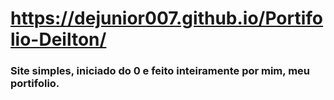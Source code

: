 # https://dejunior007.github.io/Portifolio-Deilton/

### Site simples, iniciado do 0 e feito inteiramente por mim, meu portifolio.
